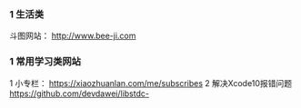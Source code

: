 ### 1 生活类 
斗图网站： http://www.bee-ji.com

### 1 常用学习类网站

1 小专栏： https://xiaozhuanlan.com/me/subscribes
2 解决Xcode10报错问题 https://github.com/devdawei/libstdc-